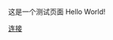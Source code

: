 <html>
    <body>
这是一个测试页面 Hello World!

<a href="http://ZicoChan.github.io/TestHtml/"> 连接</a>
  </body>
</html>
